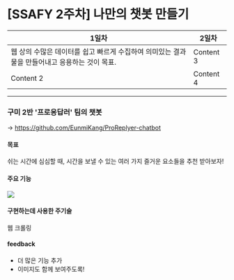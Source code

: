 # [SSAFY 2주차] 나만의 챗봇 만들기

|1일차     | 2일차|
|--------- | ---------|
|웹 상의 수많은 데이터를 쉽고 빠르게 수집하여 의미있는 결과물을 만들어내고 응용하는 것이 목표.| Content 3|
|Content 2 | Content 4|



---------------------------
### 구미 2반 '프로응답러' 팀의 챗봇 <br/>
-> https://github.com/EunmiKang/ProReplyer-chatbot
#### 목표
쉬는 시간에 심심할 때, 시간을 보낼 수 있는 여러 가지 즐거운 요소들을 추천 받아보자!
#### 주요 기능
<img src="https://user-images.githubusercontent.com/18115456/50434019-03914900-091f-11e9-90f3-f1eaee064af5.JPG"><br/>
#### 구현하는데 사용한 주기술
웹 크롤링
#### feedback
* 더 많은 기능 추가
* 이미지도 함께 보여주도록!
